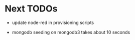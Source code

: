 # Next TODOs
* update node-red in provisioning scripts

* mongodb seeding on mongodb3 takes about 10 seconds